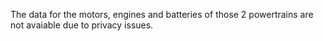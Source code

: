 The data for the motors, engines and batteries of those 2 powertrains are not avaiable due to privacy issues.
